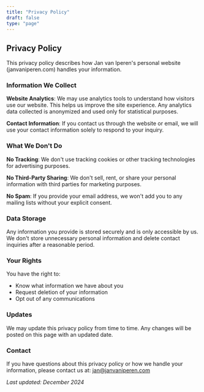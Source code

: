 ```yaml
---
title: "Privacy Policy"
draft: false
type: "page"
---
```


## Privacy Policy

This privacy policy describes how Jan van Iperen's personal website (janvaniperen.com) handles your information.

### Information We Collect

**Website Analytics**: We may use analytics tools to understand how visitors use our website. This helps us improve the site experience. Any analytics data collected is anonymized and used only for statistical purposes.

**Contact Information**: If you contact us through the website or email, we will use your contact information solely to respond to your inquiry.

### What We Don't Do

**No Tracking**: We don't use tracking cookies or other tracking technologies for advertising purposes.

**No Third-Party Sharing**: We don't sell, rent, or share your personal information with third parties for marketing purposes.

**No Spam**: If you provide your email address, we won't add you to any mailing lists without your explicit consent.

### Data Storage

Any information you provide is stored securely and is only accessible by us. We don't store unnecessary personal information and delete contact inquiries after a reasonable period.

### Your Rights

You have the right to:
- Know what information we have about you
- Request deletion of your information
- Opt out of any communications

### Updates

We may update this privacy policy from time to time. Any changes will be posted on this page with an updated date.

### Contact

If you have questions about this privacy policy or how we handle your information, please contact us at: jan@janvaniperen.com

*Last updated: December 2024* 